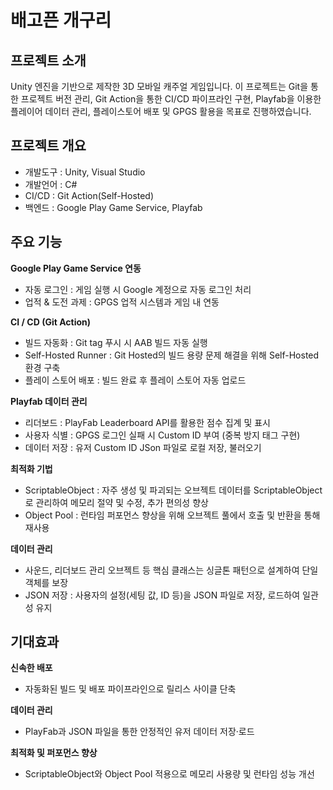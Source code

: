# 배고픈 개구리

## 프로젝트 소개
Unity 엔진을 기반으로 제작한 3D 모바일 캐주얼 게임입니다.
﻿이 프로젝트는 Git을 통한 프로젝트 버전 관리, Git Action을 통한 CI/CD 파이프라인 구현, Playfab을 이용한 플레이어 데이터 관리, 플레이스토어 배포 및 GPGS 활용을 목표로 진행하였습니다.

## 프로젝트 개요
- 개발도구 : Unity, Visual Studio
- 개발언어 : C#
- CI/CD : Git Action(Self-Hosted)
- 백엔드 : Google Play Game Service, Playfab

## 주요 기능
**Google Play Game Service 연동**
  - 자동 로그인 : 게임 실행 시 Google 계정으로 자동 로그인 처리
  - 업적 & 도전 과제 : GPGS 업적 시스템과 게임 내 연동

**CI / CD (Git Action)**
  - 빌드 자동화 : Git tag 푸시 시 AAB 빌드 자동 실행
  - Self-Hosted Runner : Git Hosted의 빌드 용량 문제 해결을 위해 Self-Hosted 환경 구축
  - 플레이 스토어 배포 : 빌드 완료 후 플레이 스토어 자동 업로드

**Playfab 데이터 관리**
  - 리더보드 : PlayFab Leaderboard API를 활용한 점수 집계 및 표시
  - 사용자 식별 : GPGS 로그인 실패 시 Custom ID 부여 (중복 방지 태그 구현)
  - 데이터 저장 : 유저 Custom ID JSon 파일로 로컬 저장, 불러오기

**최적화 기법**
  - ScriptableObject : 자주 생성 및 파괴되는 오브젝트 데이터를 ScriptableObject로 관리하여 메모리 절약 및 수정, 추가 편의성 향상
  - Object Pool : 런타임 퍼포먼스 향상을 위해 오브젝트 풀에서 호출 및 반환을 통해 재사용

**데이터 관리**
  - 사운드, 리더보드 관리 오브젝트 등 핵심 클래스는 싱글톤 패턴으로 설계하여 단일 객체를 보장
  - JSON 저장 : 사용자의 설정(세팅 값, ID 등)을 JSON 파일로 저장, 로드하여 일관성 유지

## 기대효과
**신속한 배포**
  - 자동화된 빌드 및 배포 파이프라인으로 릴리스 사이클 단축

**데이터 관리**
  - PlayFab과 JSON 파일을 통한 안정적인 유저 데이터 저장·로드

**최적화 및 퍼포먼스 향상**
  - ScriptableObject와 Object Pool 적용으로 메모리 사용량 및 런타임 성능 개선
